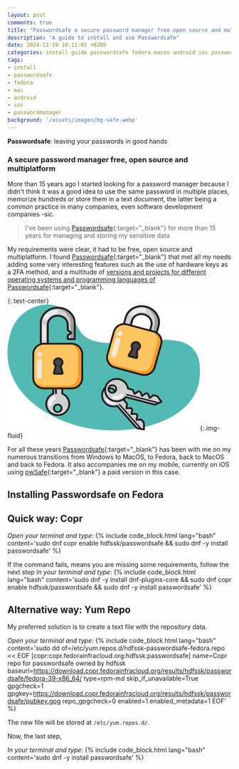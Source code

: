 ```yaml
---
layout: post
comments: true
title: "Passwordsafe a secure password manager free open source and multiplatform"
description: "A guide to install and use Passwordsafe"
date: 2024-11-19 10:11:02 +0200
categories: install guide passwordsafe fedora macos android ios passwordmanager
tags:
- install
- passwordsafe
- fedora
- mac
- android
- ios
- passwordmanager
background: '/assets/images/bg-safe.webp'
---
```


**Passwordsafe**: leaving your passwords in good hands

### A secure password manager free, open source and multiplatform

More than 15 years ago I started looking for a password manager because I didn't think it was a good idea to use the same password in multiple places, memorize hundreds or store them in a text document, the latter being a common practice in many companies, even software development companies -sic.

> I've been using [Passwordsafe](https://pwsafe.org/){:target="_blank"} for more than 15 years for managing and storing my sensitive data

My requirements were clear, it had to be free, open source and multiplatform. I found [Passwordsafe](https://pwsafe.org/){:target="_blank"} that met all my needs adding some very interesting features such as the use of hardware keys as a 2FA method, and a multitude of [versions and projects for different operating systems and programming languages ​​of Passwordsafe](https://pwsafe.org/relatedprojects.shtml){:target="_blank"}.

{:.text-center}
![Passwordsafe](/assets/images/2024-11-19-passwordsafe-a-secure-password-manager-free-open-source-and-multiplatform.webp){:.img-fluid}

For all these years [Passwordsafe](https://pwsafe.org/){:target="_blank"} has been with me on my numerous transitions from Windows to MacOS, to Fedora, back to MacOS and back to Fedora. It also accompanies me on my mobile, currently on iOS using [pwSafe](https://pwsafe.app/ios/){:target="_blank"} a paid version in this case.

## Installing Passwordsafe on Fedora

## Quick way: Copr

*Open your terminal and type*:
{% include code_block.html lang="bash" content='sudo dnf copr enable hdfssk/passwordsafe && sudo dnf -y install passwordsafe' %}

If the command fails, means you are missing some requirements, follow the next step
*In your terminal and type*:
{% include code_block.html lang="bash" content='sudo dnf -y install dnf-plugins-core && sudo dnf copr enable hdfssk/passwordsafe && sudo dnf -y install passwordsafe' %}

## Alternative way: Yum Repo

My preferred solution is to create a text file with the repository data.

*Open your terminal and type*:
{% include code_block.html lang="bash" content='sudo dd of=/etc/yum.repos.d/hdfssk-passwordsafe-fedora.repo << EOF
[copr:copr.fedorainfracloud.org:hdfssk:passwordsafe]
name=Copr repo for passwordsafe owned by hdfssk
baseurl=https://download.copr.fedorainfracloud.org/results/hdfssk/passwordsafe/fedora-39-x86_64/
type=rpm-md
skip_if_unavailable=True
gpgcheck=1
gpgkey=https://download.copr.fedorainfracloud.org/results/hdfssk/passwordsafe/pubkey.gpg
repo_gpgcheck=0
enabled=1
enabled_metadata=1
EOF' %}

The new file will be stored at `/etc/yum.repos.d/`.

Now, the last step,

*In your terminal and type*:
{% include code_block.html lang="bash" content='sudo dnf -y install passwordsafe' %}
